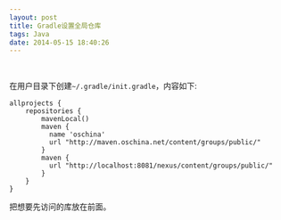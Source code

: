 ```yaml
---
layout: post
title: Gradle设置全局仓库
tags: Java
date: 2014-05-15 18:40:26
---
```


&nbsp;

<span style="font-size: 14px; line-height: 1.5em;">在用户目录下创建</span>`~/.gradle/init.gradle`<span style="font-size: 14px; line-height: 1.5em;">，内容如下:</span>

    allprojects {
        repositories {
            mavenLocal()
            maven {
              name 'oschina'
              url "http://maven.oschina.net/content/groups/public/"
            }
            maven {
              url "http://localhost:8081/nexus/content/groups/public/"
            }
        }
    }

把想要先访问的库放在前面。

&nbsp;

&nbsp;
